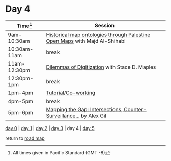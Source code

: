 # Day 4

| Time[^1] | Session |   
| --- | --- |
| 9am-10:30am   | [Historical map ontologies through Palestine Open Maps](workshop_materials/workshop4.md) with Majd Al-Shihabi  |
| 10:30am-11am   | break  |
| 11am-12:30pm  | [Dilemmas of Digitization](curated_convos/cc3.md) with Stace D. Maples |
| 12:30pm-1pm   | break   |
| 1pm-4pm   | [Tutorial/Co-working](coworking.md) |
| 4pm-5pm   | break |
| 5pm-6pm   | [Mapping the Gap: Intersections, Counter-Surveillance...](public_events.md#public-lecture-4) by Alex Gil   |

[day 0](day0.md) | [day 1](day1.md) | [day 2](day2.md) | [day 3](day3.md) | day 4 | [day 5](day5.md)  

return to [road map](road_map.md)

[^1]: All times given in Pacific Standard (GMT -8)
